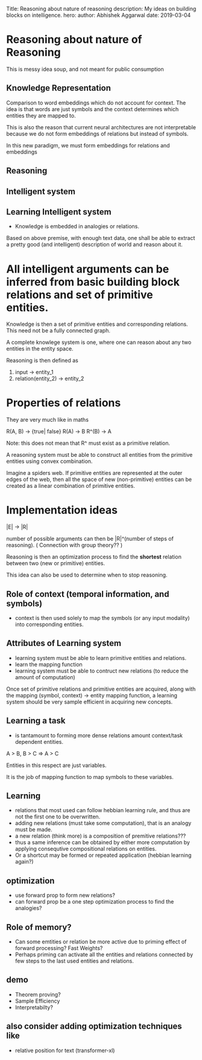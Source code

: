 Title: Reasoning about nature of reasoning
description: My ideas on building blocks on intelligence.
hero: 
author: Abhishek Aggarwal
date: 2019-03-04

# Reasoning about nature of Reasoning
This is messy idea soup, and not meant for public consumption

## Knowledge Representation
Comparison to word embeddings which do not account for context. The idea is that words are just symbols and the context determines which entities they are mapped to. 

This is also the reason that current neural architectures are not interpretable because we do not form embeddings of relations but instead of symbols.

In this new paradigm, we must form embeddings for relations and embeddings

## Reasoning
## Intelligent system
## Learning Intelligent system

- Knowledge is embedded in analogies or relations.

Based on above premise, with enough text data, one shall be able to extract a pretty good (and intelligent) description of world and reason about it.


# All intelligent arguments can be inferred from basic building block relations and set of primitive entities.
Knowledge is then a set of primitive entities and corresponding relations. This need not be a fully connected graph.

A complete knowlege system is one, where one can reason about any two entities in the entity space.

Reasoning is then defined as
1. input -> entity_1
2. relation(entity_2) -> entity_2


# Properties of relations
They are very much like in maths

R(A, B) -> {true| false}
R(A) -> B
R^(B) -> A

Note: this does not mean that R^ must exist as a primitive relation.

A reasoning system must be able to construct all entities from the primitive entities using convex combination.

Imagine a spiders web. If primitive entities are represented at the outer edges of the web, then all the space of new (non-primitive) entities can be created as a linear combination of primitive entities.

# Implementation ideas
|E| -> |R| 

number of possible arguments can then be |R|^(number of steps of reasoning). ( Connection with group theory?? )

Reasoning is then an optimization process to find the **shortest** relation between two (new or primitive) entities. 

This idea can also be used to determine when to stop reasoning.

## Role of context (temporal information, and symbols)
- context is then used solely to map the symbols (or any input modality) into corresponding entities.


## Attributes of Learning system
- learning system must be able to learn primitive entities and relations.
- learn the mapping function
- learning system must be able to contruct new relations (to reduce the amount of computation)

Once set of primitive relations and primitive entities are acquired, along with the mapping (symbol, context) -> entity mapping function, a learning system should be very sample efficient in acquiring new concepts.


## Learning a task
- is tantamount to forming more dense relations amount context/task dependent entities. 


A > B, B > C => A > C

Entities in this respect are just variables. 

It is the job of mapping function to map symbols to these variables.


## Learning 
- relations that most used can follow hebbian learning rule, and thus are not the first one to be overwritten. 
- adding new relations (must take some computation), that is an analogy must be made.
- a new relation (think more) is a composition of premitive relations??? 
- thus a same inference can be obtained by either more computation by applying consequtive compositional relations on entities. 
- Or a shortcut may be formed or repeated application (hebbian learning again?)


## optimization
- use forward prop to form new relations? 
- can forward prop be a one step optimization process to find the analogies?

## Role of memory? 
- Can some emtities or relation be more active due to priming effect of forward processing? Fast Weights? 
- Perhaps priming can activate all the entities and relations connected by few steps to the last used entities and relations.

## demo
- Theorem proving?
- Sample Efficiency
- Interpretabilty?

## also consider adding optimization techniques like
- relative position for text (transformer-xl)


